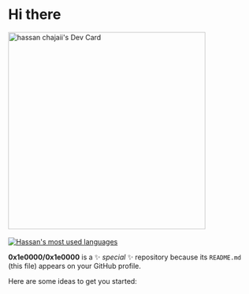 # Hi there  
<a href="https://app.daily.dev/hassanchajaii"><img src="https://api.daily.dev/devcards/5afa0395e2334b4aa6900ef57676ffd9.png?r=a90" width="400" alt="hassan chajaii's Dev Card"/></a>
<br /><br />
<a href="https://github.com/hassanchajai">
  <img align="center" src="https://github-readme-stats.vercel.app/api/top-langs/?username=hassanchajai&layout=compact&theme=synthwave" alt="Hassan's most used languages" />
</a>
<br />


**0x1e0000/0x1e0000** is a ✨ _special_ ✨ repository because its `README.md` (this file) appears on your GitHub profile.

Here are some ideas to get you started:
<!--
- 🔭 I’m currently working on ...
- 🌱 I’m currently learning ...
- 👯 I’m looking to collaborate on ...
- 🤔 I’m looking for help with ...
- 💬 Ask me about ...
- 📫 How to reach me: ...
- 😄 Pronouns: ...
- ⚡ Fun fact: ...
-->
